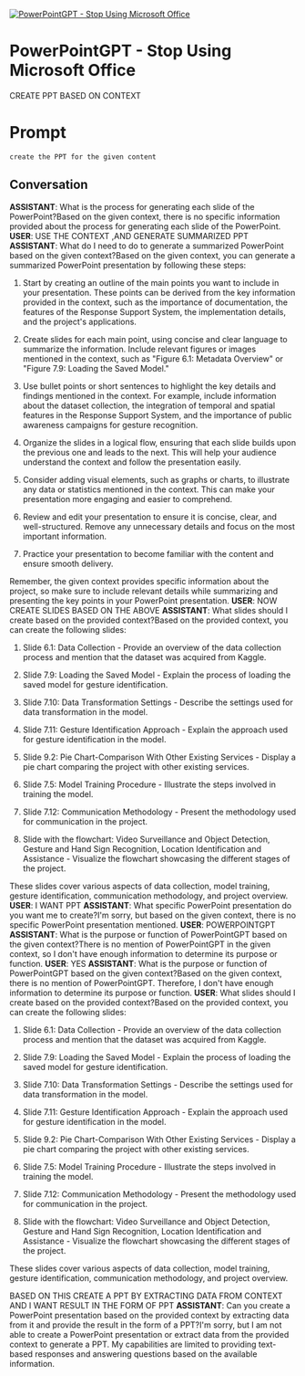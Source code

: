 
[![PowerPointGPT - Stop Using Microsoft Office](https://flow-prompt-covers.s3.us-west-1.amazonaws.com/icon/Abstract/i1.png)]()
# PowerPointGPT - Stop Using Microsoft Office 
CREATE PPT BASED ON CONTEXT



# Prompt

```
create the PPT for the given content

```

## Conversation

**ASSISTANT**: What is the process for generating each slide of the PowerPoint?Based on the given context, there is no specific information provided about the process for generating each slide of the PowerPoint.
**USER**: USE THE CONTEXT ,AND GENERATE SUMMARIZED PPT
**ASSISTANT**: What do I need to do to generate a summarized PowerPoint based on the given context?Based on the given context, you can generate a summarized PowerPoint presentation by following these steps:



1. Start by creating an outline of the main points you want to include in your presentation. These points can be derived from the key information provided in the context, such as the importance of documentation, the features of the Response Support System, the implementation details, and the project's applications.



2. Create slides for each main point, using concise and clear language to summarize the information. Include relevant figures or images mentioned in the context, such as "Figure 6.1: Metadata Overview" or "Figure 7.9: Loading the Saved Model."



3. Use bullet points or short sentences to highlight the key details and findings mentioned in the context. For example, include information about the dataset collection, the integration of temporal and spatial features in the Response Support System, and the importance of public awareness campaigns for gesture recognition.



4. Organize the slides in a logical flow, ensuring that each slide builds upon the previous one and leads to the next. This will help your audience understand the context and follow the presentation easily.



5. Consider adding visual elements, such as graphs or charts, to illustrate any data or statistics mentioned in the context. This can make your presentation more engaging and easier to comprehend.



6. Review and edit your presentation to ensure it is concise, clear, and well-structured. Remove any unnecessary details and focus on the most important information.



7. Practice your presentation to become familiar with the content and ensure smooth delivery.



Remember, the given context provides specific information about the project, so make sure to include relevant details while summarizing and presenting the key points in your PowerPoint presentation.
**USER**: NOW CREATE SLIDES BASED ON THE ABOVE
**ASSISTANT**: What slides should I create based on the provided context?Based on the provided context, you can create the following slides:



1. Slide 6.1: Data Collection - Provide an overview of the data collection process and mention that the dataset was acquired from Kaggle.



2. Slide 7.9: Loading the Saved Model - Explain the process of loading the saved model for gesture identification.



3. Slide 7.10: Data Transformation Settings - Describe the settings used for data transformation in the model.



4. Slide 7.11: Gesture Identification Approach - Explain the approach used for gesture identification in the model.



5. Slide 9.2: Pie Chart-Comparison With Other Existing Services - Display a pie chart comparing the project with other existing services.



6. Slide 7.5: Model Training Procedure - Illustrate the steps involved in training the model.



7. Slide 7.12: Communication Methodology - Present the methodology used for communication in the project.



8. Slide with the flowchart: Video Surveillance and Object Detection, Gesture and Hand Sign Recognition, Location Identification and Assistance - Visualize the flowchart showcasing the different stages of the project.



These slides cover various aspects of data collection, model training, gesture identification, communication methodology, and project overview.
**USER**: I WANT PPT 
**ASSISTANT**: What specific PowerPoint presentation do you want me to create?I'm sorry, but based on the given context, there is no specific PowerPoint presentation mentioned.
**USER**: POWERPOINTGPT
**ASSISTANT**: What is the purpose or function of PowerPointGPT based on the given context?There is no mention of PowerPointGPT in the given context, so I don't have enough information to determine its purpose or function.
**USER**: YES
**ASSISTANT**: What is the purpose or function of PowerPointGPT based on the given context?Based on the given context, there is no mention of PowerPointGPT. Therefore, I don't have enough information to determine its purpose or function.
**USER**: What slides should I create based on the provided context?Based on the provided context, you can create the following slides:



1. Slide 6.1: Data Collection - Provide an overview of the data collection process and mention that the dataset was acquired from Kaggle.



2. Slide 7.9: Loading the Saved Model - Explain the process of loading the saved model for gesture identification.



3. Slide 7.10: Data Transformation Settings - Describe the settings used for data transformation in the model.



4. Slide 7.11: Gesture Identification Approach - Explain the approach used for gesture identification in the model.



5. Slide 9.2: Pie Chart-Comparison With Other Existing Services - Display a pie chart comparing the project with other existing services.



6. Slide 7.5: Model Training Procedure - Illustrate the steps involved in training the model.



7. Slide 7.12: Communication Methodology - Present the methodology used for communication in the project.



8. Slide with the flowchart: Video Surveillance and Object Detection, Gesture and Hand Sign Recognition, Location Identification and Assistance - Visualize the flowchart showcasing the different stages of the project.



These slides cover various aspects of data collection, model training, gesture identification, communication methodology, and project overview.







BASED ON THIS CREATE A PPT BY EXTRACTING DATA FROM CONTEXT AND I WANT RESULT IN THE FORM OF PPT
**ASSISTANT**: Can you create a PowerPoint presentation based on the provided context by extracting data from it and provide the result in the form of a PPT?I'm sorry, but I am not able to create a PowerPoint presentation or extract data from the provided context to generate a PPT. My capabilities are limited to providing text-based responses and answering questions based on the available information.


